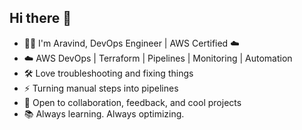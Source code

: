 ## Hi there 👋


* 👨‍💻 I'm Aravind, DevOps Engineer | AWS Certified ☁️
* ☁️ AWS DevOps | Terraform | Pipelines | Monitoring | Automation
* 🛠️ Love troubleshooting and fixing things
* ⚡ Turning manual steps into pipelines
* 💬 Open to collaboration, feedback, and cool projects
* 📚 Always learning. Always optimizing.
